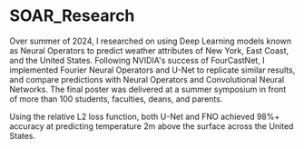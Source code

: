 # SOAR_Research
Over summer of 2024, I researched on using Deep Learning models known as Neural Operators to predict weather attributes of New York, East Coast, and the United States. Following NVIDIA's success of FourCastNet, I implemented Fourier Neural Operators and U-Net to replicate similar results, and compare predictions with Neural Operators and Convolutional Neural Networks. The final poster was delivered at a summer symposium in front of more than 100 students, faculties, deans, and parents. 


Using the relative L2 loss function, both U-Net and FNO achieved 98%+ accuracy at predicting temperature 2m above the surface across the United States. 
